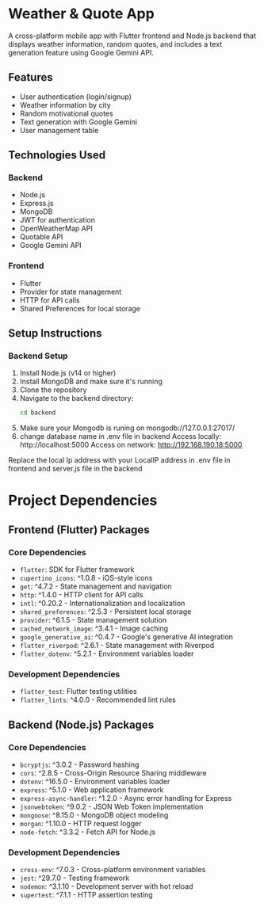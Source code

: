 # Weather & Quote App

A cross-platform mobile app with Flutter frontend and Node.js backend that displays weather information, random quotes, and includes a text generation feature using Google Gemini API.

## Features

- User authentication (login/signup)
- Weather information by city
- Random motivational quotes
- Text generation with Google Gemini
- User management table

## Technologies Used

### Backend
- Node.js
- Express.js
- MongoDB
- JWT for authentication
- OpenWeatherMap API
- Quotable API
- Google Gemini API

### Frontend
- Flutter
- Provider for state management
- HTTP for API calls
- Shared Preferences for local storage

## Setup Instructions

### Backend Setup

1. Install Node.js (v14 or higher)
2. Install MongoDB and make sure it's running
3. Clone the repository
4. Navigate to the backend directory:
   ```bash
   cd backend
5. Make sure your Mongodb is runing on mongodb://127.0.0.1:27017/
6. change database name in .env file in backend 
Access locally: http://localhost:5000
Access on network: http://192.168.190.18:5000

Replace the local Ip address with your LocalIP address in .env file in frontend and server.js file in the backend 


# Project Dependencies

## Frontend (Flutter) Packages

### Core Dependencies
- `flutter`: SDK for Flutter framework
- `cupertino_icons`: ^1.0.8 - iOS-style icons
- `get`: ^4.7.2 - State management and navigation
- `http`: ^1.4.0 - HTTP client for API calls
- `intl`: ^0.20.2 - Internationalization and localization
- `shared_preferences`: ^2.5.3 - Persistent local storage
- `provider`: ^6.1.5 - State management solution
- `cached_network_image`: ^3.4.1 - Image caching
- `google_generative_ai`: ^0.4.7 - Google's generative AI integration
- `flutter_riverpod`: ^2.6.1 - State management with Riverpod
- `flutter_dotenv`: ^5.2.1 - Environment variables loader

### Development Dependencies
- `flutter_test`: Flutter testing utilities
- `flutter_lints`: ^4.0.0 - Recommended lint rules

## Backend (Node.js) Packages

### Core Dependencies
- `bcryptjs`: ^3.0.2 - Password hashing
- `cors`: ^2.8.5 - Cross-Origin Resource Sharing middleware
- `dotenv`: ^16.5.0 - Environment variables loader
- `express`: ^5.1.0 - Web application framework
- `express-async-handler`: ^1.2.0 - Async error handling for Express
- `jsonwebtoken`: ^9.0.2 - JSON Web Token implementation
- `mongoose`: ^8.15.0 - MongoDB object modeling
- `morgan`: ^1.10.0 - HTTP request logger
- `node-fetch`: ^3.3.2 - Fetch API for Node.js

### Development Dependencies
- `cross-env`: ^7.0.3 - Cross-platform environment variables
- `jest`: ^29.7.0 - Testing framework
- `nodemon`: ^3.1.10 - Development server with hot reload
- `supertest`: ^7.1.1 - HTTP assertion testing
